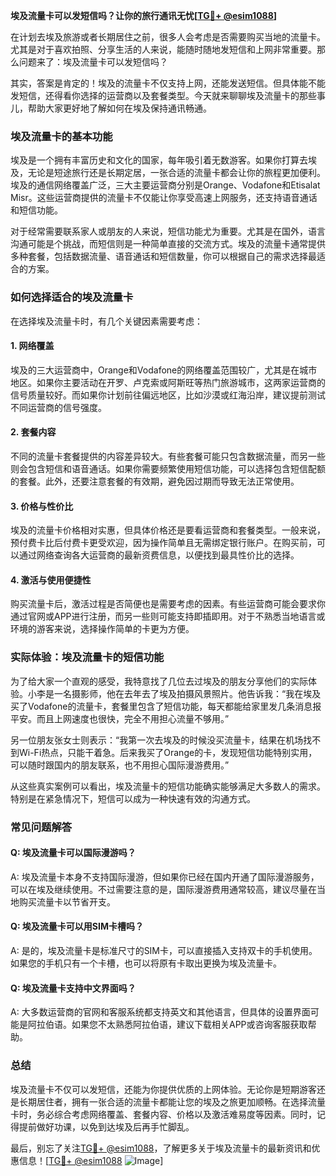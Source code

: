 **埃及流量卡可以发短信吗？让你的旅行通讯无忧[[TG💪+ @esim1088](https://t.me/s/esim1088)]**

在计划去埃及旅游或者长期居住之前，很多人会考虑是否需要购买当地的流量卡。尤其是对于喜欢拍照、分享生活的人来说，能随时随地发短信和上网非常重要。那么问题来了：埃及流量卡可以发短信吗？

其实，答案是肯定的！埃及的流量卡不仅支持上网，还能发送短信。但具体能不能发短信，还得看你选择的运营商以及套餐类型。今天就来聊聊埃及流量卡的那些事儿，帮助大家更好地了解如何在埃及保持通讯畅通。

### 埃及流量卡的基本功能

埃及是一个拥有丰富历史和文化的国家，每年吸引着无数游客。如果你打算去埃及，无论是短途旅行还是长期定居，一张合适的流量卡都会让你的旅程更加便利。埃及的通信网络覆盖广泛，三大主要运营商分别是Orange、Vodafone和Etisalat Misr。这些运营商提供的流量卡不仅能让你享受高速上网服务，还支持语音通话和短信功能。

对于经常需要联系家人或朋友的人来说，短信功能尤为重要。尤其是在国外，语言沟通可能是个挑战，而短信则是一种简单直接的交流方式。埃及的流量卡通常提供多种套餐，包括数据流量、语音通话和短信数量，你可以根据自己的需求选择最适合的方案。

### 如何选择适合的埃及流量卡

在选择埃及流量卡时，有几个关键因素需要考虑：

#### 1. **网络覆盖**
埃及的三大运营商中，Orange和Vodafone的网络覆盖范围较广，尤其是在城市地区。如果你主要活动在开罗、卢克索或阿斯旺等热门旅游城市，这两家运营商的信号质量较好。而如果你计划前往偏远地区，比如沙漠或红海沿岸，建议提前测试不同运营商的信号强度。

#### 2. **套餐内容**
不同的流量卡套餐提供的内容差异较大。有些套餐可能只包含数据流量，而另一些则会包含短信和语音通话。如果你需要频繁使用短信功能，可以选择包含短信配额的套餐。此外，还要注意套餐的有效期，避免因过期而导致无法正常使用。

#### 3. **价格与性价比**
埃及的流量卡价格相对实惠，但具体价格还是要看运营商和套餐类型。一般来说，预付费卡比后付费卡更受欢迎，因为操作简单且无需绑定银行账户。在购买前，可以通过网络查询各大运营商的最新资费信息，以便找到最具性价比的选择。

#### 4. **激活与使用便捷性**
购买流量卡后，激活过程是否简便也是需要考虑的因素。有些运营商可能会要求你通过官网或APP进行注册，而另一些则可能支持即插即用。对于不熟悉当地语言或环境的游客来说，选择操作简单的卡更为方便。

### 实际体验：埃及流量卡的短信功能

为了给大家一个直观的感受，我特意找了几位去过埃及的朋友分享他们的实际体验。小李是一名摄影师，他在去年去了埃及拍摄风景照片。他告诉我：“我在埃及买了Vodafone的流量卡，套餐里包含了短信功能，每天都能给家里发几条消息报平安。而且上网速度也很快，完全不用担心流量不够用。”

另一位朋友张女士则表示：“我第一次去埃及的时候没买流量卡，结果在机场找不到Wi-Fi热点，只能干着急。后来我买了Orange的卡，发现短信功能特别实用，可以随时跟国内的朋友联系，也不用担心国际漫游费用。”

从这些真实案例可以看出，埃及流量卡的短信功能确实能够满足大多数人的需求。特别是在紧急情况下，短信可以成为一种快速有效的沟通方式。

### 常见问题解答

#### Q: 埃及流量卡可以国际漫游吗？
A: 埃及流量卡本身不支持国际漫游，但如果你已经在国内开通了国际漫游服务，可以在埃及继续使用。不过需要注意的是，国际漫游费用通常较高，建议尽量在当地购买流量卡以节省开支。

#### Q: 埃及流量卡可以用SIM卡槽吗？
A: 是的，埃及流量卡是标准尺寸的SIM卡，可以直接插入支持双卡的手机使用。如果您的手机只有一个卡槽，也可以将原有卡取出更换为埃及流量卡。

#### Q: 埃及流量卡支持中文界面吗？
A: 大多数运营商的官网和客服系统都支持英文和其他语言，但具体的设置界面可能是阿拉伯语。如果您不太熟悉阿拉伯语，建议下载相关APP或咨询客服获取帮助。

### 总结

埃及流量卡不仅可以发短信，还能为你提供优质的上网体验。无论你是短期游客还是长期居住者，拥有一张合适的流量卡都能让您的埃及之旅更加顺畅。在选择流量卡时，务必综合考虑网络覆盖、套餐内容、价格以及激活难易度等因素。同时，记得提前做好功课，以免到达埃及后再手忙脚乱。

最后，别忘了关注[TG💪+ @esim1088](https://t.me/s/esim1088)，了解更多关于埃及流量卡的最新资讯和优惠信息！[[TG💪+ @esim1088](https://t.me/s/esim1088) ![Image](https://i.postimg.cc/4NQfJmqS/Snipaste-2025-05-13-00-14-12.png)]